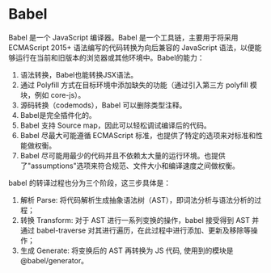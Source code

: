 # Babel

Babel 是一个 JavaScript 编译器。Babel 是一个工具链，主要用于将采用 ECMAScript 2015+ 语法编写的代码转换为向后兼容的 JavaScript 语法，以便能够运行在当前和旧版本的浏览器或其他环境中。Babel的能力：
1. 语法转换，Babel也能转换JSX语法。
2. 通过 Polyfill 方式在目标环境中添加缺失的功能（通过引入第三方 polyfill 模块，例如 core-js）。
3. 源码转换（codemods），Babel 可以删除类型注释。
4. Babel是完全插件化的。
5. Babel 支持 Source map，因此可以轻松调试编译后的代码。
6. Babel 尽最大可能遵循 ECMAScript 标准，也提供了特定的选项来对标准和性能做权衡。
7. Babel 尽可能用最少的代码并且不依赖太大量的运行环境。也提供了"assumptions"选项来符合规范、文件大小和编译速度之间做权衡。

babel 的转译过程也分为三个阶段，这三步具体是： 
1. 解析 Parse: 将代码解析⽣成抽象语法树（AST），即词法分析与语法分析的过程；
2. 转换 Transform: 对于 AST 进⾏⼀系列变换的操作，babel 接受得到 AST 并通过 babel-traverse 对其进⾏遍历，在此过程中进⾏添加、更新及移除等操作；
3. ⽣成 Generate: 将变换后的 AST 再转换为 JS 代码, 使⽤到的模块是 @babel/generator。